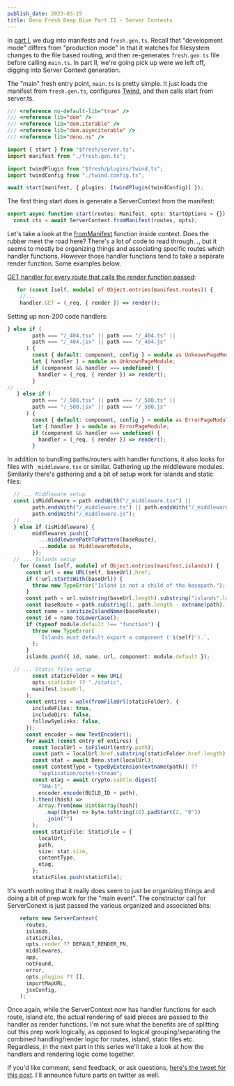 ```yaml
---
publish_date: 2023-03-15
title: Deno Fresh Deep Dive Part II - Server Contexts
---
```


In [part I](https://gflarity.deno.dev/2023-03-10-Deno-Fresh-Deep-Dive-Part-I), we dug into manifests and `fresh.gen.ts`. Recall that "development mode" differs from "production mode" in that it watches for filesystem changes to the file based routing, and then re-generates `fresh.gen.ts` file before calling `main.ts`.  In part II, we're going pick up were we left off, digging into Server Context generation.

The "main" fresh entry point, `main.ts` is pretty simple. It just loads the manifest from `fresh.gen.ts`, configures [Twind](https://twind.dev/), and then calls start from server.ts.

```TypeScript
/// <reference no-default-lib="true" />
/// <reference lib="dom" />
/// <reference lib="dom.iterable" />
/// <reference lib="dom.asynciterable" />
/// <reference lib="deno.ns" />

import { start } from "$fresh/server.ts";
import manifest from "./fresh.gen.ts";

import twindPlugin from "$fresh/plugins/twind.ts";
import twindConfig from "./twind.config.ts";

await start(manifest, { plugins: [twindPlugin(twindConfig)] });
```

The first thing start does is generate a ServerContext from the manifest:

```TypeScript
export async function start(routes: Manifest, opts: StartOptions = {}) {
  const ctx = await ServerContext.fromManifest(routes, opts);
```

Let's take a look at the [fromManifest](https://github.com/denoland/fresh/blob/891503e77f1d9ea04767dc135377d0cdf1b72cdc/src/server/context.ts#L102) function inside context. Does the rubber meet the road here? There's a lot of code to read through..., but it seems to mostly be organizing things and associating specific routes which handler functions. However those handler functions tend to take a separate render function. Some examples below.

[GET handler for every route that calls the render function passed](https://github.com/denoland/fresh/blob/891503e77f1d9ea04767dc135377d0cdf1b72cdc/src/server/context.ts#L165):

```TypeScript
   for (const [self, module] of Object.entries(manifest.routes)) {
    //...
    handler.GET = (_req, { render }) => render();
```

Setting up non-200 code handlers: 
```TypeScript      
} else if (
        path === "/_404.tsx" || path === "/_404.ts" ||
        path === "/_404.jsx" || path === "/_404.js"
      ) {
        const { default: component, config } = module as UnknownPageModule;
        let { handler } = module as UnknownPageModule;
        if (component && handler === undefined) {
          handler = (_req, { render }) => render();
        }
// ...
   } else if (
        path === "/_500.tsx" || path === "/_500.ts" ||
        path === "/_500.jsx" || path === "/_500.js"
      ) {
        const { default: component, config } = module as ErrorPageModule;
        let { handler } = module as ErrorPageModule;
        if (component && handler === undefined) {
          handler = (_req, { render }) => render();
        }
```

In addition to bundling paths/routers with handler functions, it also looks for files with `_middleware.tsx` or similar. Gathering up the middleware modules. Similarily there's gathering and a bit of setup work for islands and static files:

```TypeScript
  // ... Middleware setup
  const isMiddleware = path.endsWith("/_middleware.tsx") ||
        path.endsWith("/_middleware.ts") || path.endsWith("/_middleware.jsx") ||
        path.endsWith("/_middleware.js");
  // ...
  } else if (isMiddleware) {
        middlewares.push({
          ...middlewarePathToPattern(baseRoute),
          ...module as MiddlewareModule,
        });
  // ... Islands setup
    for (const [self, module] of Object.entries(manifest.islands)) {
      const url = new URL(self, baseUrl).href;
      if (!url.startsWith(baseUrl)) {
        throw new TypeError("Island is not a child of the basepath.");
      }
      const path = url.substring(baseUrl.length).substring("islands".length);
      const baseRoute = path.substring(1, path.length - extname(path).length);
      const name = sanitizeIslandName(baseRoute);
      const id = name.toLowerCase();
      if (typeof module.default !== "function") {
        throw new TypeError(
          `Islands must default export a component ('${self}').`,
        );
      }
      islands.push({ id, name, url, component: module.default });

  // ... Static files setup
        const staticFolder = new URL(
        opts.staticDir ?? "./static",
        manifest.baseUrl,
      );
      const entires = walk(fromFileUrl(staticFolder), {
        includeFiles: true,
        includeDirs: false,
        followSymlinks: false,
      });
      const encoder = new TextEncoder();
      for await (const entry of entires) {
        const localUrl = toFileUrl(entry.path);
        const path = localUrl.href.substring(staticFolder.href.length);
        const stat = await Deno.stat(localUrl);
        const contentType = typeByExtension(extname(path)) ??
          "application/octet-stream";
        const etag = await crypto.subtle.digest(
          "SHA-1",
          encoder.encode(BUILD_ID + path),
        ).then((hash) =>
          Array.from(new Uint8Array(hash))
            .map((byte) => byte.toString(16).padStart(2, "0"))
            .join("")
        );
        const staticFile: StaticFile = {
          localUrl,
          path,
          size: stat.size,
          contentType,
          etag,
        };
        staticFiles.push(staticFile);
```

It's worth noting that it really does seem to just be organizing things and doing a bit of prep work for the "main event". The constructor call for ServerConext is just passed the various organized and associated bits:

```TypeScript
    return new ServerContext(
      routes,
      islands,
      staticFiles,
      opts.render ?? DEFAULT_RENDER_FN,
      middlewares,
      app,
      notFound,
      error,
      opts.plugins ?? [],
      importMapURL,
      jsxConfig,
    );
```

Once again, while the ServerContext now has handler functions for each route, island etc, the actual rendering of said pieces are passed to the handler as render functions. I'm not sure what the benefits are of splitting out this prep work logically, as opposed to logical grouping/separating the combined handling/render logic for routes, island, static files etc. Regardless, in the next part in this series we'll take a look at how the handlers and rendering logic come together.

If you'd like comment, send feedback, or ask questions, [here's the tweet for this post](). I'll announce future parts on twitter as well.
